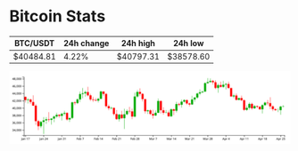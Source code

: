 # Bitcoin Stats

BTC/USDT|24h change|24h high|24h low|
|---|---|---|---|
|$40484.81|4.22%|$40797.31|$38578.60|

<img src="./chart.svg">
